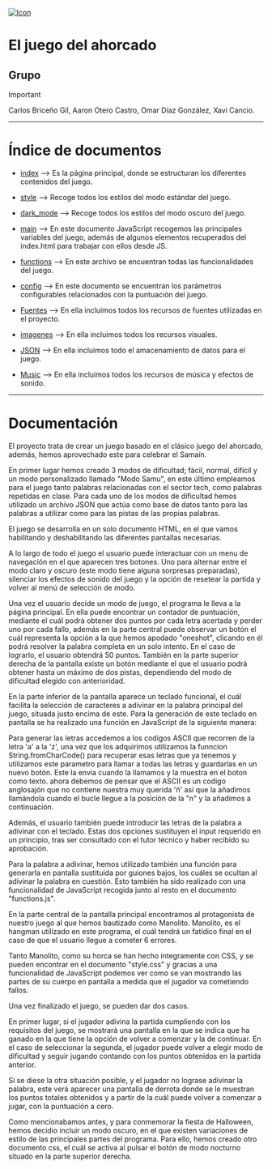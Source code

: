 [![Icon](https://img.shields.io/badge/Icon-V6.4.0-blue)](https://fontawesome.com/)

# El juego del ahorcado

## Grupo
> [!IMPORTANT]
> Carlos Briceño Gil, Aaron Otero Castro, Omar Díaz González, Xavi Cancio.
---




# Índice de documentos

- [index](index.html) --> Es la página principal, donde se estructuran los diferentes contenidos del juego.

- [style](css/style.css) --> Recoge todos los estilos del modo estándar del juego.

- [dark_mode](css/dark_mode.css) --> Recoge todos los estilos del modo oscuro del juego.

- [main](js/main.js) --> En este documento JavaScript recogemos las principales variables del juego, además de algunos elementos recuperados del index.html para trabajar con ellos desde JS.

- [functions](js/functions.js) --> En este archivo se encuentran todas las funcionalidades del juego.

- [config](js/config.js) --> En este documento se encuentran los parámetros configurables relacionados con la puntuación del juego.

- [Fuentes](assets/font/) --> En ella incluimos todos los recursos de fuentes utilizadas en el proyecto.

- [imagenes](assets/image/) --> En ella incluimos todos los recursos visuales.

- [JSON](assets/JSON/) --> En ella incluimos todo el amacenamiento de datos para el juego.

- [Music](assets/music/) --> En ella incluimos todos los recursos de música y efectos de sonido.

---
# Documentación

El proyecto trata de crear un juego basado en el clásico juego del ahorcado, además, hemos aprovechado este para celebrar el Samaín.

En primer lugar hemos creado 3 modos de dificultad; fácil, normal, difícil y un modo personalizado llamado "Modo Samu", en este último empleamos para el juego tanto palabras relacionadas con el sector tech, como palabras repetidas en clase. Para cada uno de los modos de dificultad hemos utilizado un archivo JSON que actúa como base de datos tanto para las palabras a utilizar como para las pistas de las propias palabras.

El juego se desarrolla en un solo documento HTML, en el que vamos habilitando y deshabilitando las diferentes pantallas necesarias.

A lo largo de todo el juego el usuario puede interactuar con un menu de navegación en el que aparecen tres botones. Uno para alternar entre el modo claro y oscuro (este modo tiene alguna sorpresas preparadas), silenciar los efectos de sonido del juego y la opción de resetear la partida y volver al menú de selección de modo.

Una vez el usuario decide un modo de juego, el programa le lleva a la página principal. En ella puede encontrar un contador de puntuación, mediante el cuál podrá obtener dos puntos por cada letra acertada y perder uno por cada fallo, además en la parte central puede observar un botón el cuál representa la opción a la que hemos apodado "oneshot", clicando en él podrá resolver la palabra completa en un solo intento. En el caso de lograrlo, el usuario obtendrá 50 puntos. También en la parte superior derecha de la pantalla existe un botón mediante el que el usuario podrá obtener hasta un máximo de dos pistas, dependiendo del modo de dificultad elegido con anterioridad.

En la parte inferior de la pantalla aparece un teclado funcional, el cuál facilita la selección de caracteres a adivinar en la palabra principal del juego, situada justo encima de este. Para la generación de este teclado en pantalla se ha realizado una función en JavaScript de la siguiente manera:

Para generar las letras accedemos a los codigos ASCII que recorren de la letra 'a' a la 'z', una vez que los adquirimos utilizamos la funncion String.fromCharCode() para recuperar esas letras que ya tenemos y utilizamos este parametro para llamar a todas las letras y guardarlas en un nuevo botón. Este la envia cuando la llamamos y la muestra en el boton como texto. ahora debemos de pensar que el ASCII es un codigo anglosajón que no contiene nuestra muy querida 'ñ' así  que la añadimos llamándola cuando el bucle llegue a la posición de la "n" y la añadimos a continuación.

Además, el usuario también puede introducir las letras de la palabra a adivinar con el teclado. Estas dos opciones sustituyen el input requerido en un principio, tras ser consultado con el tutor técnico y haber recibido su aprobación.

Para la palabra a adivinar, hemos utilizado también una función para generarla en pantalla sustituida por guiones bajos, los cuáles se ocultan al adivinar la palabra en cuestión. Esto también ha sido realizado con una funcionalidad de JavaScript recogida junto al resto en el documento "functions.js".

En la parte central de la pantalla principal encontramos al protagonista de nuestro juego al que hemos bautizado como Manolito.
Manolito, es el hangman utilizado en este programa, el cuál tendrá un fatídico final en el caso de que el usuario llegue a cometer 6 errores.

Tanto Manolito, como su horca se han hecho íntegramente con CSS, y se pueden encontrar en el documento "style.css" y gracias a una funcionalidad de JavaScript podemos ver como se van mostrando las partes de su cuerpo en pantalla a medida que el jugador va cometiendo fallos.

Una vez finalizado el juego, se pueden dar dos casos. 

En primer lugar, si el jugador adivina la partida cumpliendo con los requisitos del juego, se mostrará una pantalla en la que se indica que ha ganado en la que tiene la opción de volver a comenzar y la de continuar. En el caso de seleccionar la segunda, el jugador puede volver a elegir modo de dificultad y seguir jugando contando con los puntos obtenidos en la partida anterior.

Si se diese la otra situación posible, y el jugador no lograse adivinar la palabra, este verá aparecer una pantalla de derrota donde se le muestran los puntos totales obtenidos y a partir de la cuál puede volver a comenzar a jugar, con la puntuación a cero.

Como mencionabamos antes, y para conmemorar la fiesta de Halloween, hemos decidio incluir un modo oscuro, en el que existen variaciones de estilo de las principales partes del programa. Para ello, hemos creado otro documento css, el cuál se activa al pulsar el botón de modo nocturno situado en la parte superior derecha.